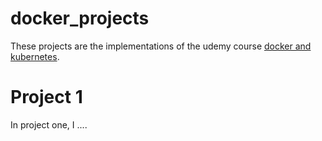 # docker_projects
These projects are the implementations of the udemy course [docker and kubernetes](https://www.udemy.com/course/docker-and-kubernetes-the-complete-guide/?couponCode=KEEPLEARNING).

# Project 1
In project one, I ....
